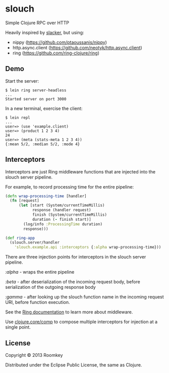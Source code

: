 # slouch

Simple Clojure RPC over HTTP

Heavily inspired by [slacker](http://github.com/sunng87/slacker), but using:

- nippy (https://github.com/ptaoussanis/nippy)
- http.async.client (https://github.com/neotyk/http.async.client)
- ring (https://github.com/ring-clojure/ring)

## Demo

Start the server:
```shell
$ lein ring server-headless
...
Started server on port 3000
```

In a new terminal, exercise the client:
```shell
$ lein repl
...
user=> (use 'example.client)
user=> (product 1 2 3 4)
24
user=> (meta (stats-meta 1 2 3 4))
{:mean 5/2, :median 5/2, :mode 4}
```

## Interceptors

Interceptors are just Ring middleware functions that are injected into the slouch server pipeline.

For example, to record processing time for the entire pipeline:

```clojure
(defn wrap-processing-time [handler]
  (fn [request]
      (let [start (System/currentTimeMillis)
            response (handler request)
            finish (System/currentTimeMillis)
            duration (- finish start)]
        (log/info :ProcessingTime duration)
        response)))

(def ring-app
  (slouch.server/handler
    'slouch.example.api :interceptors {:alpha wrap-processing-time}))
```

There are three injection points for interceptors in the slouch server pipeline.

*:alpha* - wraps the entire pipeline

*:beta*  - after deserialization of the incoming request body, before serialization of the outgoing response body

*:gamma* - after looking up the slouch function name in the incoming request URI, before function execution.

See the [Ring documentation](https://github.com/ring-clojure/ring/wiki/Concepts) to learn more about middleware.

Use [clojure.core/comp](http://clojure.github.io/clojure/clojure.core-api.html#clojure.core/comp) to compose multiple interceptors for injection at a single point.

## License

Copyright © 2013 Roomkey

Distributed under the Eclipse Public License, the same as Clojure.
